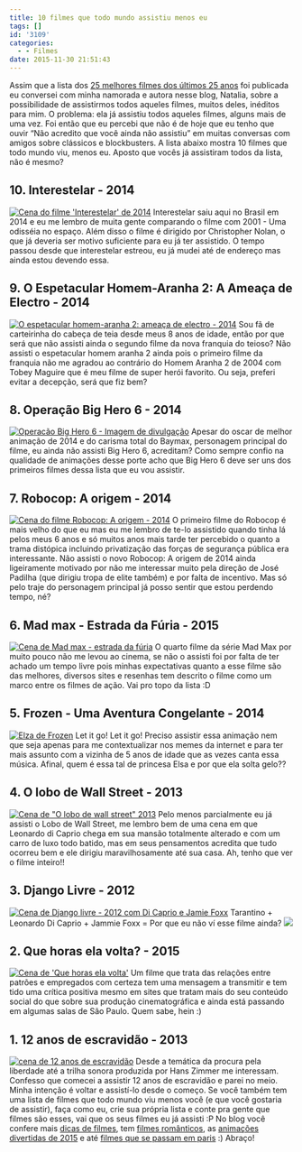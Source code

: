 ```yaml
---
title: 10 filmes que todo mundo assistiu menos eu
tags: []
id: '3109'
categories:
  - - Filmes
date: 2015-11-30 21:51:43
---
```


Assim que a lista dos [25 melhores filmes dos últimos 25 anos](http://www.revistabula.com/5413-os-25-melhores-filmes-dos-ultimos-25-anos-segundo-o-imdb/) foi publicada eu conversei com minha namorada e autora nesse blog, Natalia, sobre a possibilidade de assistirmos todos aqueles filmes, muitos deles, inéditos para mim. O problema: ela já assistiu todos aqueles filmes, alguns mais de uma vez. Foi então que eu percebi que não é de hoje que eu tenho que ouvir “Não acredito que você ainda não assistiu” em muitas conversas com amigos sobre clássicos e blockbusters. A lista abaixo mostra 10 filmes que todo mundo viu, menos eu. Aposto que vocês já assistiram todos da lista, não é mesmo?

## 10\. Interestelar - 2014

[![Cena do filme 'Interestelar' de 2014](/images/2015/11/interestelar21-1024x575.jpg)](/images/2015/11/interestelar21.jpg) Interestelar saiu aqui no Brasil em 2014 e eu me lembro de muita gente comparando o filme com 2001 - Uma odisséia no espaço. Além disso o filme é dirigido por Christopher Nolan, o que já deveria ser motivo suficiente para eu já ter assistido.  O tempo passou desde que interestelar estreou, eu já mudei até de endereço mas ainda estou devendo essa.

## 9. O Espetacular Homem-Aranha 2: A Ameaça de Electro - 2014

[![O espetacular homem-aranha 2: ameaça de electro - 2014](/images/2015/11/o-espetacular-homem-aranha-2-ameaca-de-electro-2014.jpg)](/images/2015/11/o-espetacular-homem-aranha-2-ameaca-de-electro-2014.jpg) Sou fã de carteirinha do cabeça de teia desde meus 8 anos de idade, então por que será que não assisti ainda o segundo filme da nova franquia do teioso? Não assisti o espetacular homem aranha 2 ainda pois o primeiro filme da franquia não me agradou ao contrário do Homem Aranha 2 de 2004 com Tobey Maguire que é meu filme de super herói favorito. Ou seja, preferi evitar a decepção, será que fiz bem?  

## 8\. Operação Big Hero 6 - 2014

[![Operacão Big Hero 6 - Imagem de divulgação](/images/2015/11/operacao-big-hero-6-1024x640.jpg)](/images/2015/11/operacao-big-hero-6.jpg) Apesar do oscar de melhor animação de 2014 e do carisma total do Baymax, personagem principal do filme, eu ainda não assisti Big Hero 6, acreditam? Como sempre confio na qualidade de animações desse porte acho que Big Hero 6 deve ser uns dos primeiros filmes dessa lista que eu vou assistir.

## 7\. Robocop: A origem - 2014

[![Cena do filme Robocop: A origem - 2014](/images/2015/11/robocop-a-origem.png)](/images/2015/11/robocop-a-origem.png) O primeiro filme do Robocop é mais velho do que eu mas eu me lembro de te-lo assistido quando tinha lá pelos meus 6 anos e só muitos anos mais tarde ter percebido o quanto a trama distópica incluindo privatização das forças de segurança pública era interessante. Não assisti o novo Robocop: A origem de 2014 ainda ligeiramente motivado por não me interessar muito pela direção de José Padilha (que dirigiu tropa de elite também) e por falta de incentivo. Mas só pelo traje do personagem principal já posso sentir que estou perdendo tempo, né?

## 6\. Mad max - Estrada da Fúria - 2015

[![Cena de Mad max - estrada da fúria ](/images/2015/11/mad-max-estrada-da-furia-2015-1024x576.jpg)](/images/2015/11/mad-max-estrada-da-furia-2015.jpg) O quarto filme da série Mad Max por muito pouco não me levou ao cinema, se não o assisti foi por falta de ter achado um tempo livre pois minhas expectativas quanto a esse filme são das melhores, diversos sites e resenhas tem descrito o filme como um marco entre os filmes de ação. Vai pro topo da lista :D  

## 5. Frozen - Uma Aventura Congelante - 2014

[![Elza de Frozen ](/images/2015/11/frozen-let-it-go.jpg)](/images/2015/11/frozen-let-it-go.jpg) Let it go! Let it go! Preciso assistir essa animação nem que seja apenas para me contextualizar nos memes da internet e para ter mais assunto com a vizinha de 5 anos de idade que as vezes canta essa música. Afinal, quem é essa tal de princesa Elsa e por que ela solta gelo??

## 4\. O lobo de Wall Street - 2013

[![Cena de "O lobo de wall street"  2013](/images/2015/11/lobo-de-wall-street-2013.jpg)](/images/2015/11/lobo-de-wall-street-2013.jpg) Pelo menos parcialmente eu já assisti o Lobo de Wall Street, me lembro bem de uma cena em que Leonardo di Caprio chega em sua mansão totalmente alterado e com um carro de luxo todo batido, mas em seus pensamentos acredita que tudo ocorreu bem e ele dirigiu maravilhosamente até sua casa. Ah, tenho que ver o filme inteiro!!

## 3. **Django Livre - 2012**

[![Cena de Django livre - 2012 com Di Caprio e Jamie Foxx](/images/2015/11/django-livre-2012.jpg)](/images/2015/11/django-livre-2012.jpg) Tarantino + Leonardo Di Caprio + Jammie Foxx = Por que eu não ví esse filme ainda? ![](http://natalia.blog.br/wp-content/plugins/wp-emoji-one/icons/1F626.png) 

## **2\. Que horas ela volta? - 2015**

[![Cena de 'Que horas ela volta' ](/images/2015/11/que-horas-ela-volta-1024x604.jpg)](/images/2015/11/que-horas-ela-volta.jpg) Um filme que trata das relações entre patrões e empregados com certeza tem uma mensagem a transmitir e tem tido uma crítica positiva mesmo em sites que tratam mais do seu conteúdo social do que sobre sua produção cinematográfica e ainda está passando em algumas salas de São Paulo. Quem sabe, hein :)  

## 1\. 12 anos de escravidão - 2013

[![cena de 12 anos de escravidão](/images/2015/11/cena-de-12-anos-de-escravidao.jpg)](/images/2015/11/cena-de-12-anos-de-escravidao.jpg) Desde a temática da procura pela liberdade até a trilha sonora produzida por Hans Zimmer me interessam. Confesso que comecei a assistir 12 anos de escravidão e parei no meio. Minha intenção é voltar e assistí-lo desde o começo. Se você também tem uma lista de filmes que todo mundo viu menos você (e que você gostaria de assistir), faça como eu, crie sua própria lista e conte pra gente que filmes são esses, vai que os seus filmes eu já assisti :P No blog você confere mais [dicas de filmes](http://natalia.blog.br/category/dicas-filmes/), tem [filmes românticos](http://natalia.blog.br/2015/06/10/6-filmes-para-assistir-no-dia-dos-namorados/), as [animações divertidas de 2015](http://natalia.blog.br/2014/12/15/as-6-melhores-animacoes-nos-cinemas-em-2015-tem-pinguins-de-madasgascar-pequeno-principe-peanuts-e-muito-mais/) e até [filmes que se passam em paris](http://natalia.blog.br/2015/09/21/06-filmes-que-se-passam-em-paris/) :) Abraço!
